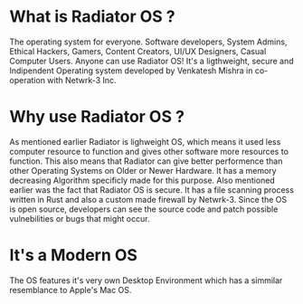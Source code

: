 # What is Radiator OS ?
The operating system for everyone. Software developers, System Admins, Ethical Hackers, Gamers, Content Creators, UI/UX Designers, Casual Computer Users. Anyone can use Radiator OS! It's a ligthweight, secure and Indipendent Operating system developed by Venkatesh Mishra in co-operation with Netwrk-3 Inc. 

# Why use Radiator OS ?
As mentioned earlier Radiator is lighweight OS, which means it used less computer resource to function and gives other software more resources to function. This also means that Radiator can give better performence than other Operating Systems on Older or Newer Hardware. It has a memory decreasing Algorithm specificly made for this purpose. Also mentioned earlier was the fact that Radiator OS is secure. It has a file scanning process written in Rust and also a custom made firewall by Netwrk-3.
Since the OS is open source, developers can see the source code and patch possible vulnebilities or bugs that might occur. 

# It's a Modern OS
The OS features it's very own Desktop Environment which has a simmilar resemblance to Apple's Mac OS.
